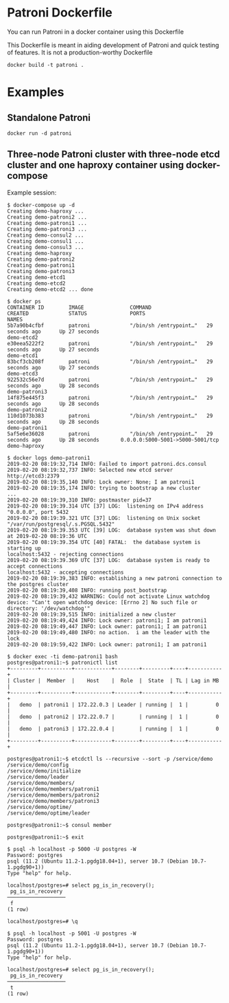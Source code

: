 # Patroni Dockerfile
You can run Patroni in a docker container using this Dockerfile

This Dockerfile is meant in aiding development of Patroni and quick testing of features. It is not a production-worthy
Dockerfile

    docker build -t patroni .

# Examples

## Standalone Patroni

    docker run -d patroni

## Three-node Patroni cluster with three-node etcd cluster and one haproxy container using docker-compose

Example session:

    $ docker-compose up -d
    Creating demo-haproxy ...
    Creating demo-patroni2 ...
    Creating demo-patroni1 ...
    Creating demo-patroni3 ...
    Creating demo-consul2 ...
    Creating demo-consul1 ...
    Creating demo-consul3 ...
    Creating demo-haproxy
    Creating demo-patroni2
    Creating demo-patroni1
    Creating demo-patroni3
    Creating demo-etcd1
    Creating demo-etcd2
    Creating demo-etcd2 ... done

    $ docker ps
    CONTAINER ID        IMAGE               COMMAND                  CREATED             STATUS              PORTS                              NAMES
    5b7a90b4cfbf        patroni             "/bin/sh /entrypoint…"   29 seconds ago      Up 27 seconds                                          demo-etcd2
    e30eea5222f2        patroni             "/bin/sh /entrypoint…"   29 seconds ago      Up 27 seconds                                          demo-etcd1
    83bcf3cb208f        patroni             "/bin/sh /entrypoint…"   29 seconds ago      Up 27 seconds                                          demo-etcd3
    922532c56e7d        patroni             "/bin/sh /entrypoint…"   29 seconds ago      Up 28 seconds                                          demo-patroni3
    14f875e445f3        patroni             "/bin/sh /entrypoint…"   29 seconds ago      Up 28 seconds                                          demo-patroni2
    110d1073b383        patroni             "/bin/sh /entrypoint…"   29 seconds ago      Up 28 seconds                                          demo-patroni1
    5af5e6e36028        patroni             "/bin/sh /entrypoint…"   29 seconds ago      Up 28 seconds       0.0.0.0:5000-5001->5000-5001/tcp   demo-haproxy

    $ docker logs demo-patroni1
    2019-02-20 08:19:32,714 INFO: Failed to import patroni.dcs.consul
    2019-02-20 08:19:32,737 INFO: Selected new etcd server http://etcd3:2379
    2019-02-20 08:19:35,140 INFO: Lock owner: None; I am patroni1
    2019-02-20 08:19:35,174 INFO: trying to bootstrap a new cluster
    ...
    2019-02-20 08:19:39,310 INFO: postmaster pid=37
    2019-02-20 08:19:39.314 UTC [37] LOG:  listening on IPv4 address "0.0.0.0", port 5432
    2019-02-20 08:19:39.321 UTC [37] LOG:  listening on Unix socket "/var/run/postgresql/.s.PGSQL.5432"
    2019-02-20 08:19:39.353 UTC [39] LOG:  database system was shut down at 2019-02-20 08:19:36 UTC
    2019-02-20 08:19:39.354 UTC [40] FATAL:  the database system is starting up
    localhost:5432 - rejecting connections
    2019-02-20 08:19:39.369 UTC [37] LOG:  database system is ready to accept connections
    localhost:5432 - accepting connections
    2019-02-20 08:19:39,383 INFO: establishing a new patroni connection to the postgres cluster
    2019-02-20 08:19:39,408 INFO: running post_bootstrap
    2019-02-20 08:19:39,432 WARNING: Could not activate Linux watchdog device: "Can't open watchdog device: [Errno 2] No such file or directory: '/dev/watchdog'"
    2019-02-20 08:19:39,515 INFO: initialized a new cluster
    2019-02-20 08:19:49,424 INFO: Lock owner: patroni1; I am patroni1
    2019-02-20 08:19:49,447 INFO: Lock owner: patroni1; I am patroni1
    2019-02-20 08:19:49,480 INFO: no action.  i am the leader with the lock
    2019-02-20 08:19:59,422 INFO: Lock owner: patroni1; I am patroni1

    $ docker exec -ti demo-patroni1 bash
    postgres@patroni1:~$ patronictl list
    +---------+----------+------------+--------+---------+----+-----------+
    | Cluster |  Member  |    Host    |  Role  |  State  | TL | Lag in MB |
    +---------+----------+------------+--------+---------+----+-----------+
    |   demo  | patroni1 | 172.22.0.3 | Leader | running |  1 |         0 |
    |   demo  | patroni2 | 172.22.0.7 |        | running |  1 |         0 |
    |   demo  | patroni3 | 172.22.0.4 |        | running |  1 |         0 |
    +---------+----------+------------+--------+---------+----+-----------+

    postgres@patroni1:~$ etcdctl ls --recursive --sort -p /service/demo
    /service/demo/config
    /service/demo/initialize
    /service/demo/leader
    /service/demo/members/
    /service/demo/members/patroni1
    /service/demo/members/patroni2
    /service/demo/members/patroni3
    /service/demo/optime/
    /service/demo/optime/leader

    postgres@patroni1:~$ consul member 
    
    postgres@patroni1:~$ exit

    $ psql -h localhost -p 5000 -U postgres -W
    Password: postgres
    psql (11.2 (Ubuntu 11.2-1.pgdg18.04+1), server 10.7 (Debian 10.7-1.pgdg90+1))
    Type "help" for help.

    localhost/postgres=# select pg_is_in_recovery();
     pg_is_in_recovery
    ───────────────────
     f
    (1 row)

    localhost/postgres=# \q

    $ psql -h localhost -p 5001 -U postgres -W
    Password: postgres
    psql (11.2 (Ubuntu 11.2-1.pgdg18.04+1), server 10.7 (Debian 10.7-1.pgdg90+1))
    Type "help" for help.

    localhost/postgres=# select pg_is_in_recovery();
     pg_is_in_recovery
    ───────────────────
     t
    (1 row)
